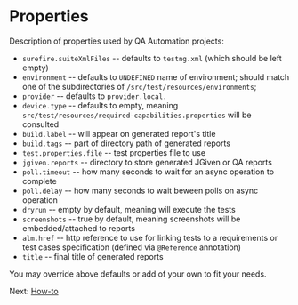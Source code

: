 # Properties

Description of properties used by QA Automation projects:

* `surefire.suiteXmlFiles` -- defaults to `testng.xml` (which should be left
  empty)
* `environment` -- defaults to `UNDEFINED` name of environment; should match one
  of the subdirectories of `/src/test/resources/environments`;
* `provider` -- defaults to `provider.local.`
* `device.type` -- defaults to empty,
  meaning `src/test/resources/required-capabilities.properties` will be
  consulted
* `build.label` -- will appear on generated report's title
* `build.tags` -- part of directory path of generated reports
* `test.properties.file` -- test properties file to use
* `jgiven.reports` -- directory to store generated JGiven or QA reports
* `poll.timeout` -- how many seconds to wait for an async operation to complete
* `poll.delay` -- how many seconds to wait beween polls on async operation
* `dryrun` -- empty by default, meaning will execute the tests
* `screenshots` -- true by default, meaning screenshots will be
  embedded/attached to reports
* `alm.href` -- http reference to use for linking tests to a requirements or
  test cases specification (defined via `@Reference` annotation)
* `title` -- final title of generated reports

You may override above defaults or add of your own to fit your needs.

Next: [How-to](howto.html)

